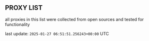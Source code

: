 ## PROXY LIST

all proxies in this list were collected from open sources and tested for functionality

last update: `2025-01-27 06:51:51.256243+00:00` UTC
